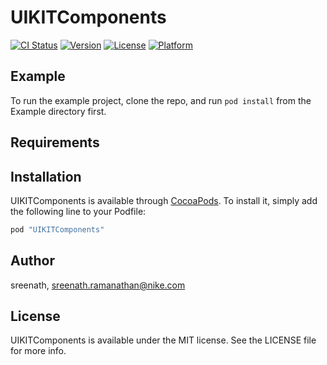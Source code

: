 # UIKITComponents

[![CI Status](http://img.shields.io/travis/sreenath/UIKITComponents.svg?style=flat)](https://travis-ci.org/sreenath/UIKITComponents)
[![Version](https://img.shields.io/cocoapods/v/UIKITComponents.svg?style=flat)](http://cocoapods.org/pods/UIKITComponents)
[![License](https://img.shields.io/cocoapods/l/UIKITComponents.svg?style=flat)](http://cocoapods.org/pods/UIKITComponents)
[![Platform](https://img.shields.io/cocoapods/p/UIKITComponents.svg?style=flat)](http://cocoapods.org/pods/UIKITComponents)

## Example

To run the example project, clone the repo, and run `pod install` from the Example directory first.

## Requirements

## Installation

UIKITComponents is available through [CocoaPods](http://cocoapods.org). To install
it, simply add the following line to your Podfile:

```ruby
pod "UIKITComponents"
```

## Author

sreenath, sreenath.ramanathan@nike.com

## License

UIKITComponents is available under the MIT license. See the LICENSE file for more info.
